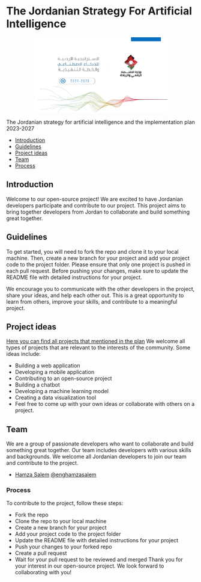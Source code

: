 # The Jordanian Strategy For Artificial Intelligence
<p align="center">
 <img height="200x" src="images/ai_strategy_and_implementation_plan-_final (2)-001.jpg" />
</p>
The Jordanian strategy for artificial intelligence and the implementation plan 2023-2027 
 

- [Introduction](#wave-introduction)
- [Guidelines](#guidelines)
- [Project ideas](#project-ideas)
- [Team](#team)
- [Process](#pencil-process)
##  Introduction
Welcome to our open-source project! We are excited to have Jordanian developers participate and contribute to our project. This project aims to bring together developers from Jordan to collaborate and build something great together.

## Guidelines
To get started, you will need to fork the repo and clone it to your local machine. Then, create a new branch for your project and add your project code to the project folder. Please ensure that only one project is pushed in each pull request. Before pushing your changes, make sure to update the README file with detailed instructions for your project.

We encourage you to communicate with the other developers in the project, share your ideas, and help each other out. This is a great opportunity to learn from others, improve your skills, and contribute to a meaningful project.

## Project ideas

[Here you can find all projects that mentioned in the plan](pdf/ai_strategy_and_implementation_plan-_final%20(2).pdf) We welcome all types of projects that are relevant to the interests of the community. Some ideas include:

* Building a web application
* Developing a mobile application
* Contributing to an open-source project
* Building a chatbot
* Developing a machine learning model
* Creating a data visualization tool
* Feel free to come up with your own ideas or collaborate with others on a project.

## Team
We are a group of passionate developers who want to collaborate and build something great together. Our team includes developers with various skills and backgrounds. We welcome all Jordanian developers to join our team and contribute to the project.
- [Hamza Salem](enghamzasalem.com) [@enghamzasalem](/enghamzasalem)

### Process
To contribute to the project, follow these steps:

- Fork the repo
- Clone the repo to your local machine
- Create a new branch for your project
- Add your project code to the project folder
- Update the README file with detailed instructions for your project
- Push your changes to your forked repo
- Create a pull request
- Wait for your pull request to be reviewed and merged
Thank you for your interest in our open-source project. We look forward to collaborating with you!